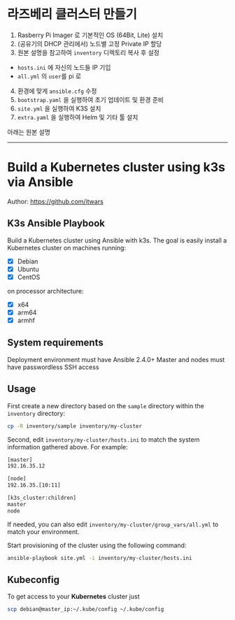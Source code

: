 
# 라즈베리 클러스터 만들기

1. Rasberry Pi Imager 로 기본적인 OS (64Bit, Lite) 설치
2. (공유기의 DHCP 관리에서) 노드별 고정 Private IP 할당 
3. 원본 설명을 참고하여 `inventory` 디렉토리 복사 후 설정
  - `hosts.ini` 에 자신의 노드들 IP 기입
  - `all.yml` 의 `user`를 pi 로
4. 환경에 맞게 `ansible.cfg` 수정
5. `bootstrap.yaml` 을 실행하여 초기 업데이트 및 환경 준비 
6. `site.yml` 을 실행하여 K3S 설치 
7. `extra.yaml` 을 실행하여 Helm 및 기타 툴 설치 

아래는 원본 설명 

----

# Build a Kubernetes cluster using k3s via Ansible

Author: <https://github.com/itwars>

## K3s Ansible Playbook

Build a Kubernetes cluster using Ansible with k3s. The goal is easily install a Kubernetes cluster on machines running:

- [X] Debian
- [X] Ubuntu
- [X] CentOS

on processor architecture:

- [X] x64
- [X] arm64
- [X] armhf

## System requirements

Deployment environment must have Ansible 2.4.0+
Master and nodes must have passwordless SSH access

## Usage

First create a new directory based on the `sample` directory within the `inventory` directory:

```bash
cp -R inventory/sample inventory/my-cluster
```

Second, edit `inventory/my-cluster/hosts.ini` to match the system information gathered above. For example:

```bash
[master]
192.16.35.12

[node]
192.16.35.[10:11]

[k3s_cluster:children]
master
node
```

If needed, you can also edit `inventory/my-cluster/group_vars/all.yml` to match your environment.

Start provisioning of the cluster using the following command:

```bash
ansible-playbook site.yml -i inventory/my-cluster/hosts.ini
```

## Kubeconfig

To get access to your **Kubernetes** cluster just

```bash
scp debian@master_ip:~/.kube/config ~/.kube/config
```
